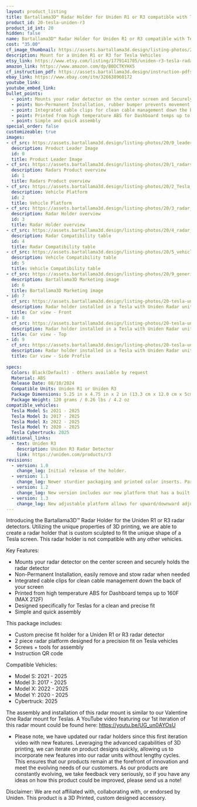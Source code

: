 ```yaml
---
layout: product_listing
title: Bartallama3D™ Radar Holder for Uniden R1 or R3 compatible with Telsa Vehicles
product_id: 20-tesla-uniden-r3
product_id_int: 20
hidden: false
name: Bartallama3D™ Radar Holder for Uniden R1 or R3 compatible with Telsa Vehicles
cost: "35.00"
cf_image_thumbnail: https://assets.bartallama3d.design/listing-photos/20/0_leader.jpg
description: Mount for a Uniden R1 or R3 for Tesla Vehicles
etsy_link: https://www.etsy.com/listing/1779141705/uniden-r3-tesla-radar-holder-by
amazon_link: https://www.amazon.com/dp/B0DCTKYHX5
cf_instruction_pdf: https://assets.bartallama3d.design/instruction-pdfs/Bartallama3D-Radar-Holder-Assembly-Instructions.pdf
ebay_link: https://www.ebay.com/itm/326638960172
youtube_link: 
youtube_embed_link: 
bullet_points:
  - point: Mounts your radar detector on the center screen and Securely holds the radar detector
  - point: Non-Permanent Installation, rubber bumper prevents movement and enables easy removal for storage
  - point: Integrated cable clips for clean cable management down the back of your screen
  - point: Printed from high temperature ABS for Dashboard temps up to 160F (MAX 212F)
  - point: Simple and quick assembly
special_order: false
customizeable: true
images:
- cf_src: https://assets.bartallama3d.design/listing-photos/20/0_leader.jpg
  description: Product Leader Image
  id: 0
  title: Product Leader Image
- cf_src: https://assets.bartallama3d.design/listing-photos/20/1_radars.jpg
  description: Radars Product overview
  id: 1
  title: Radars Product overview
- cf_src: https://assets.bartallama3d.design/listing-photos/20/2_Tesla_platform.jpg
  description: Vehicle Platform
  id: 2
  title: Vehicle Platform
- cf_src: https://assets.bartallama3d.design/listing-photos/20/3_radar_overview_uniden_r13.jpg
  description: Radar Holder overview
  id: 3
  title: Radar Holder overview
- cf_src: https://assets.bartallama3d.design/listing-photos/20/4_radar_compat_uniden_r13.jpg
  description: Radar Compatibility table
  id: 4
  title: Radar Compatibility table
- cf_src: https://assets.bartallama3d.design/listing-photos/20/5_vehicle_compat_Tesla.jpg
  description: Vehicle Compatibility table
  id: 5
  title: Vehicle Compatibility table
- cf_src: https://assets.bartallama3d.design/listing-photos/20/9_generic.jpg
  description: Bartallama3D Marketing image
  id: 6
  title: Bartallama3D Marketing image
- id: 7
  cf_src: https://assets.bartallama3d.design/listing-photos/20-tesla-uniden-r3/31.jpg
  description: Radar holder installed in a Tesla with Uniden Radar unit installed
  title: Car view - Front
- id: 8
  cf_src: https://assets.bartallama3d.design/listing-photos/20-tesla-uniden-r3/32.jpg
  description: Radar holder installed in a Tesla with Uniden Radar unit installed, top view
  title: Car view - Top
- id: 9
  cf_src: https://assets.bartallama3d.design/listing-photos/20-tesla-uniden-r3/33.jpg
  description: Radar holder installed in a Tesla with Uniden Radar unit installed showing the side profile with cable clips
  title: Car view - Side Profile
 
specs:
  Colors: Black(Default) - Others available by request 
  Material: ABS
  Release Date: 08/10/2024
  Compatible Units: Uniden R1 or Uniden R3
  Package Dimensions: 5.25 in x 4.75 in x 2 in (13.3 cm x 12.0 cm x 5cm) [HxWxD]
  Package Weight: 120 grams / 0.26 lbs / 4.2 oz
compatible_vehicles:
  Tesla Model S: 2021 - 2025
  Tesla Model 3: 2017 - 2025
  Tesla Model X: 2022 - 2025
  Tesla Model Y: 2020 - 2025
  Tesla Cybertruck: 2025
additional_links:
  - text: Uniden R3
    description: Uniden R3 Radar Detector
    link: https://uniden.com/products/r3
revisions:
  - version: 1.0
    change_log: Initial release of the holder.
  - version: 1.1
    change_log: Newer sturdier packaging and printed color inserts. Parts shipped are unchanged from version 1.0
  - version: 1.2
    change_log: New version includes our new platform that has a built in rubber pad that sits against the screen along with an articulating rubber bumper making the unit sit better in a Model S/X. This unit also comes with a textured surface to enhance the radar holders aesthetic. 
  - version: 1.3
    change_log: New adjustable platform allows for upward/downward adjustment of the entire radar unit. This should alleviate issues with Tesla screens with varying pitches and fully make this unit compatible with the model S/X. This also allows customers to adjust the upward/downward angle of the radar unit as they see fit. 
---
```


Introducing the Bartallama3D™ Radar Holder for the Uniden R1 or R3 radar detectors. Utilizing the unique properties of 3D printing, we are able to create a radar holder that is custom sculpted to fit the unique shape of a Tesla screen. This radar holder is not compatible with any other vehicles. 

Key Features:
- Mounts your radar detector on the center screen and securely holds the radar detector
- Non-Permanent Installation, easily remove and stow radar when needed
- Integrated cable clips for clean cable management down the back of your screen
- Printed from high temperature ABS for Dashboard temps up to 160F (MAX 212F)
- Designed specifically for Teslas for a clean and precise fit
- Simple and quick assembly

This package includes:
- Custom precise fit holder for a Uniden R1 or R3 radar detector
- 2 piece radar platform designed for a precision fit on Tesla vehicles
- Screws + tools for assembly
- Instruction QR code

Compatible Vehicles:
- Model S: 2021 - 2025
- Model 3: 2017 - 2025
- Model X: 2022 - 2025
- Model Y: 2020 - 2025
- Cybertruck: 2025

The assembly and installation of this radar mount is similar to our Valentine One Radar mount for Teslas. A YouTube video featuring our 1st iteration of this radar mount could be found here: https://youtu.be/UG_un0AYOsU

* Please note, we have updated our radar holders since this first iteration video with new features. Leveraging the advanced capabilities of 3D printing, we can iterate on product designs quickly, allowing us to incorporate new features into our radar units without lengthy cycles. This ensures that our products remain at the forefront of innovation and meet the evolving needs of our customers. As our products are constantly evolving, we take feedback very seriously, so if you have any ideas on how this product could be improved, please send us a note!

Disclaimer: We are not affiliated with, collaborating with, or endorsed by Uniden. This product is a 3D Printed, custom designed accessory.